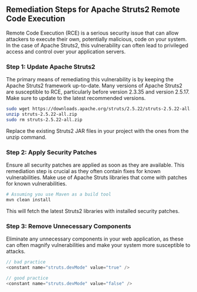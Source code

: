 

## Remediation Steps for Apache Struts2 Remote Code Execution

Remote Code Execution (RCE) is a serious security issue that can allow attackers to execute their own, potentially malicious, code on your system. In the case of Apache Struts2, this vulnerability can often lead to privileged access and control over your application servers.

### Step 1: Update Apache Struts2

The primary means of remediating this vulnerability is by keeping the Apache Struts2 framework up-to-date. Many versions of Apache Struts2 are susceptible to RCE, particularly before version 2.3.35 and version 2.5.17. Make sure to update to the latest recommended versions.

```bash
sudo wget https://downloads.apache.org/struts/2.5.22/struts-2.5.22-all.zip
unzip struts-2.5.22-all.zip
sudo rm struts-2.5.22-all.zip
```
Replace the existing Struts2 JAR files in your project with the ones from the unzip command.

### Step 2: Apply Security Patches

Ensure all security patches are applied as soon as they are available. This remediation step is crucial as they often contain fixes for known vulnerabilities. Make use of Apache Struts libraries that come with patches for known vulnerabilities.

```bash
# Assuming you use Maven as a build tool
mvn clean install 
```
This will fetch the latest Struts2 libraries with installed security patches.

### Step 3: Remove Unnecessary Components

Eliminate any unnecessary components in your web application, as these can often magnify vulnerabilities and make your system more susceptible to attacks.

```java
// bad practice
<constant name="struts.devMode" value="true" />

// good practice
<constant name="struts.devMode" value="false" />
```